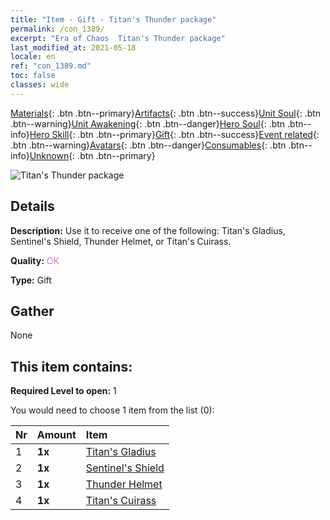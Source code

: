 ```yaml
---
title: "Item - Gift - Titan's Thunder package"
permalink: /con_1389/
excerpt: "Era of Chaos  Titan's Thunder package"
last_modified_at: 2021-05-18
locale: en
ref: "con_1389.md"
toc: false
classes: wide
---
```

 [Materials](/Items/){: .btn .btn--primary}[Artifacts](/Items/Artifacts/){: .btn .btn--success}[Unit Soul](/Items/UnitSoul/){: .btn .btn--warning}[Unit Awakening](/Items/UnitAwakening/){: .btn .btn--danger}[Hero Soul](/Items/HeroSoul/){: .btn .btn--info}[Hero Skill](/Items/HeroSkill/){: .btn .btn--primary}[Gift](/Items/Gift/){: .btn .btn--success}[Event related](/Items/Events/){: .btn .btn--warning}[Avatars](/Items/Avatars/){: .btn .btn--danger}[Consumables](/Items/Consumables/){: .btn .btn--info}[Unknown](/Items/Unknown/){: .btn .btn--primary}

 ![Titan's Thunder package](/images/t/i_907003.png)

## Details
 **Description:** Use it to receive one of the following: Titan's Gladius, Sentinel's Shield, Thunder Helmet, or Titan's Cuirass.

 **Quality:** <span style="color: #DA70D6">OK</span>

 **Type:** Gift

## Gather

  None

## This item contains:

 **Required Level to open:** 1

 You would need to choose 1 item from the list (0):

  | Nr | Amount |     Item    |
  |:---|:-------|:------------|
  | 1 |  **1x** | [Titan's Gladius](/Items/art_156/) |  | 
  | 2 |  **1x** | [Sentinel's Shield](/Items/art_157/) |  | 
  | 3 |  **1x** | [Thunder Helmet](/Items/art_158/) |  | 
  | 4 |  **1x** | [Titan's Cuirass](/Items/art_159/) |  | 
